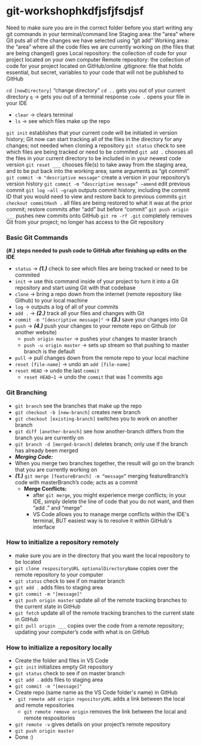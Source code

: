 # git-workshophkdfjsfjfsdjsf

Need to make sure you are in the correct folder before you start writing any git commands in your terminal/command line
Staging area: the “area” where Git puts all of the changes we have selected using “git add”
Working area: the “area” where all the code files we are currently working on (the files that are being changed) goes
Local repository: the collection of code for your project located on your own computer
Remote repository: the collection of code for your project located on GitHub/online
.gitignore: file that holds essential, but secret, variables to your code that will not be published to GitHub

`cd [newDirectory]` “change directory”
`cd ..` gets you out of your current directory
`q` -> gets you out of a terminal response
`code .` opens your file in your IDE
* `clear` -> clears terminal
* `ls` -> see which files make up the repo


`git init` establishes that your current code will be initiated in version history; Git now can start tracking all of the files in the directory for any changes; not needed when cloning a repository
`git status` check to see which files are being tracked or need to be commited
`git add .` chooses all the files in your current directory to be included in in your newest code version
`git reset ___` chooses file(s) to take away from the staging area, and to be put back into the working area; same arguments as “git commit”
`git commit -m "descriptive message"` create a version in your repository’s version history
`git commit -m “descriptive message” –amend` edit previous commit
`git log –all –graph` outputs commit history, including the commit ID that you would need to view and restore back to previous commits
`git checkout commitHash .` all files are being restored to what it was at the prior commit; restore commits after “add” but before “commit” 
`git push origin ___` pushes new commits onto GitHub
`git rm -rf .git` completely removes Git from your project; no longer has access to the Git repository


### Basic Git Commands ###
**(#.) steps needed to push code to GitHub after finishing up edits on the IDE**
* `status` -> ***(1.)*** check to see which files are being tracked or need to be commited
* `init` -> use this command inside of your project to turn it into a Git repository and start using Git with that codebase
* `clone` -> bring a repo down from the internet (remote repository like Github) to your local machine
* `log` -> outputs a log of all of your commits
* `add .` -> ***(2.)*** track  all your files and changes with Git
* `commit -m "[descriptive message]"` -> ***(3.)*** save your changes into Git
* `push` -> ***(4.)*** push your changes to your remote repo on Github (or another website)
	* `push origin master` -> pushes your changes to master branch
	* `push -u origin master` -> sets up stream so that pushing to master branch is the default
* `pull` -> pull changes down from the remote repo to your local machine
* `reset [file-name]` -> undo an `add [file-name]`
* `reset HEAD` -> undo the last `commit`
	* `reset HEAD~1` -> undo the `commit` that was 1 commits ago


### Git Branching ###
* `git branch` see the branches that make up the repo
* `git checkout -b [new-branch]` creates new branch
* `git checkout [existing-branch]` switches you to work on another branch
* `git diff [another-branch]` see how another-branch differs from the branch you are currently on
* `git branch -d [merged-branch]` deletes branch; only use if the branch has already been merged
* ***Merging Code:***
* When you merge two branches together, the result will go on the branch that you are currently working on
* ***(1.)*** `git merge [featureBranch] -m “message”` merging featureBranch’s code with masterBranch’s code; acts as a commit
	* **Merge Conflicts:**
		* after `git merge`, you might experience merge conflicts; in your IDE, simply delete the line of code that you do not want, and then “add .” and “merge”
		* VS Code allows you to manage merge conflicts within the IDE's terminal, BUT easiest way is to resolve it within GitHub's interface


### How to initialize a repository remotely ###
* make sure you are in the directory that you want the local repository to be located
* `git clone respositoryURL optionalDirectoryName` copies over the remote repository to your computer
* `git status` check to see if on master branch
* `git add .` adds files to staging area
* `git commit -m "[message]" `
* `git push origin master` update all of the remote tracking branches to the current state in GitHub
* `git fetch` update all of the remote tracking branches to the current state in GitHub
* `git pull origin ___` copies over the code from a remote repository; updating your computer’s code with what is on GitHub


### How to initialize a repository locally ###
* Create the folder and files in VS Code
* `git init` initializes empty Git repository
* `git status` check to see if on master branch
* `git add .` adds files to staging area
* `git commit -m "[message]" `
* Create repo (same name as the VS Code folder's name) in GitHub
* ` git remote add origin repositoryURL` adds a link between the local and remote repositories
	* `git remote remove origin` removes the link between the local and remote respositories 
* `git remote -v` gives details on your project’s remote repository
* `git push origin master`
* Done :)
